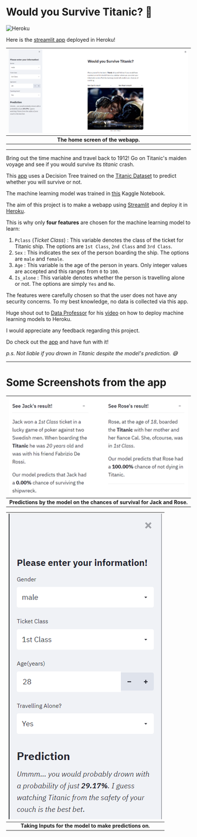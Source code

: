 # Would you Survive Titanic? :ocean:
![Heroku](https://pyheroku-badge.herokuapp.com/?app=survive-titanic&style=flat)

Here is the [streamlit app](https://survive-titanic.herokuapp.com) deployed in Heroku!

[//]: # (heroku link - https://survive-titanic.herokuapp.com)

|![Main Screen](Image/home%20screen.PNG?raw=true)|
|:--:|
|**The home screen of the webapp.**|
---

Bring out the time machine and travel back to 1912! 
Go on Titanic's maiden voyage and see if you would survive its *titanic* crash.

This [app](https://survive-titanic.herokuapp.com) uses a Decision Tree trained on the [Titanic Dataset](https://www.kaggle.com/c/titanic) to predict whether you will survive or not.

The machine learning model was trained in [this](titanic-streamlit.ipynb) Kaggle Notebook.

The aim of this project is to make a webapp using [Streamlit](https://survive-titanic.herokuapp.com) and deploy it in [Heroku](https://www.heroku.com).

This is why only **four features** are chosen for the machine learning model to learn:

1. `Pclass` (*Ticket Class*) : This variable denotes the class of the ticket for Titanic ship. The options are `1st Class`, `2nd Class` and `3rd Class`.
2. `Sex` : This indicates the sex of the person boarding the ship. The options are `male` and `female`.
3. `Age` : This variable is the age of the person in years. Only integer values are accepted and this ranges from `0` to `100`.
4. `Is_alone` : This variable denotes whether the person is travelling alone or not. The options are simply `Yes` and `No`.

The features were carefully chosen so that the user does not have any security concerns. 
To my best knowledge, no data is collected via this app.

Huge shout out to [Data Professor](https://www.youtube.com/c/DataProfessor) for his [video](https://youtu.be/zK4Ch6e1zq8) on how to deploy machine learning models to Heroku.

I would appreciate any feedback regarding this project.

Do check out the [app](https://survive-titanic.herokuapp.com) and have fun with it!

*p.s. Not liable if you drown in Titanic despite the model's prediction. :sweat_smile:*

---

# Some Screenshots from the app


|![Results for Jack and Rose](Image/jack_rose_result.PNG?raw=true)|
|:--:|
|**Predictions by the model on the chances of survival for Jack and Rose.**|

|![Model taking input](Image/ML.PNG?raw=true)|
|:--:|
|**Taking Inputs for the model to make predictions on.**|

